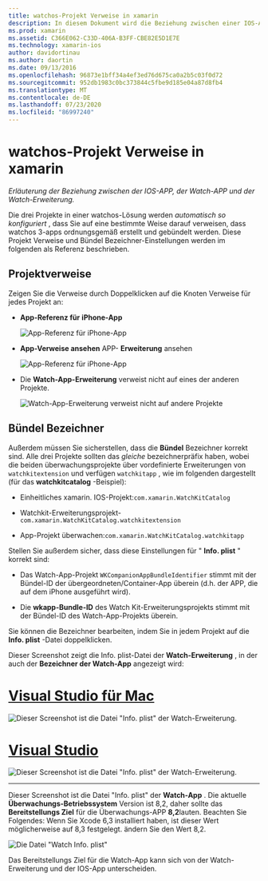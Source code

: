 ```yaml
---
title: watchos-Projekt Verweise in xamarin
description: In diesem Dokument wird die Beziehung zwischen einer IOS-APP, einer Watch-APP und einer Watch-App-Erweiterung beschrieben. Er erläutert Projekt Verweise und Bündel Bezeichner.
ms.prod: xamarin
ms.assetid: C366E062-C33D-406A-B3FF-CBE82E5D1E7E
ms.technology: xamarin-ios
author: davidortinau
ms.author: daortin
ms.date: 09/13/2016
ms.openlocfilehash: 96873e1bff34a4ef3ed76d675ca0a2b5c03f0d72
ms.sourcegitcommit: 952db1983c0bc373844c5fbe9d185e04a87d8fb4
ms.translationtype: MT
ms.contentlocale: de-DE
ms.lasthandoff: 07/23/2020
ms.locfileid: "86997240"
---
```

# <a name="watchos-project-references-in-xamarin"></a>watchos-Projekt Verweise in xamarin

_Erläuterung der Beziehung zwischen der IOS-APP, der Watch-APP und der Watch-Erweiterung._

Die drei Projekte in einer watchos-Lösung werden *automatisch so konfiguriert* , dass Sie auf eine bestimmte Weise darauf verweisen, dass watchos 3-apps ordnungsgemäß erstellt und gebündelt werden. Diese Projekt Verweise und Bündel Bezeichner-Einstellungen werden im folgenden als Referenz beschrieben.

## <a name="project-references"></a>Projektverweise

Zeigen Sie die Verweise durch Doppelklicken auf die Knoten Verweise für jedes Projekt an:

- **App-Referenz für** **iPhone-App**

  ![App-Referenz für iPhone-App](project-references-images/catalog-reference1.png)

- **App-Verweise ansehen** APP- **Erweiterung** ansehen

  ![App-Referenz für iPhone-App](project-references-images/catalog-reference2.png)

- Die **Watch-App-Erweiterung** verweist nicht auf eines der anderen Projekte.

  ![Watch-App-Erweiterung verweist nicht auf andere Projekte](project-references-images/catalog-reference3.png)

## <a name="bundle-identifiers"></a>Bündel Bezeichner

Außerdem müssen Sie sicherstellen, dass die **Bündel** Bezeichner korrekt sind.
Alle drei Projekte sollten das *gleiche* bezeichnerpräfix haben, wobei die beiden überwachungsprojekte über vordefinierte Erweiterungen von `watchkitextension` und verfügen `watchkitapp` , wie im folgenden dargestellt (für das **watchkitcatalog** -Beispiel):

- Einheitliches xamarin. IOS-Projekt:`com.xamarin.WatchKitCatalog`

- Watchkit-Erweiterungsprojekt-`com.xamarin.WatchKitCatalog.watchkitextension`

- App-Projekt überwachen:`com.xamarin.WatchKitCatalog.watchkitapp`

Stellen Sie außerdem sicher, dass diese Einstellungen für " **Info. plist** " korrekt sind:

- Das Watch-App-Projekt `WKCompanionAppBundleIdentifier` stimmt mit der Bündel-ID der übergeordneten/Container-App überein (d.h. der APP, die auf dem iPhone ausgeführt wird).

- Die **wkapp-Bundle-ID** des Watch Kit-Erweiterungsprojekts stimmt mit der Bündel-ID des Watch-App-Projekts überein.

Sie können die Bezeichner bearbeiten, indem Sie in jedem Projekt auf die **Info. plist** -Datei doppelklicken.

Dieser Screenshot zeigt die Info. plist-Datei der **Watch-Erweiterung** , in der auch der **Bezeichner der Watch-App** angezeigt wird:

# <a name="visual-studio-for-mac"></a>[Visual Studio für Mac](#tab/macos)

![Dieser Screenshot ist die Datei "Info. plist" der Watch-Erweiterung.](project-references-images/infoplist-extension.png)

# <a name="visual-studio"></a>[Visual Studio](#tab/windows)

![Dieser Screenshot ist die Datei "Info. plist" der Watch-Erweiterung.](project-references-images/infoplist-extension-vs.png)

-----

Dieser Screenshot ist die Datei "Info. plist" der **Watch-App** .
Die aktuelle **Überwachungs-Betriebssystem** Version ist 8,2, daher sollte das **Bereitstellungs Ziel** für die Überwachungs-APP **8,2**lauten. Beachten Sie Folgendes: Wenn Sie Xcode 6,3 installiert haben, ist dieser Wert möglicherweise auf 8,3 festgelegt. ändern Sie den Wert 8,2.

![Die Datei "Watch Info. plist"](project-references-images/infoplist-watchapp.png)

Das Bereitstellungs Ziel für die Watch-App kann sich von der Watch-Erweiterung und der IOS-App unterscheiden.
